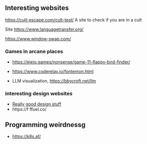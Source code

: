 ## Interesting websites

https://cult-escape.com/cult-test/
A site to check if you are in a cult

Site https://www.languagetransfer.org/

https://www.window-swap.com/

### Games in arcane places

- https://eieio.games/nonsense/game-11-flappy-bird-finder/
- https://www.coderelay.io/fontemon.html


- LLM visualization, https://bbycroft.net/llm


### interesting design websites

- [Really good design stuff](https://iradesign.io/gallery/illustrations)
- https://f ffuel.co/

## Programming weirdnessg

- https://k8s.af/